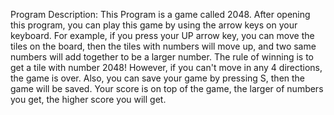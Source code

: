 Program Description:
    This Program is a game called 2048. After opening this program,
you can play this game by using the arrow keys on your keyboard. For
example, if you press your UP arrow key, you can move the tiles on the 
board, then the tiles with numbers will move up, and two same numbers will
add together to be a larger number. The rule of winning is to get a tile
with number 2048! However, if you can't move in any 4 directions, the game
is over. Also, you can save your game by pressing S, then the game will be
saved. Your score is on top of the game, the larger of numbers you get, the
higher score you will get.
